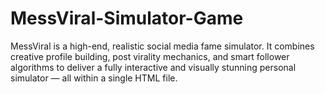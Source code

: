# MessViral-Simulator-Game
MessViral is a high-end, realistic social media fame simulator. It combines creative profile building, post virality mechanics, and smart follower algorithms to deliver a fully interactive and visually stunning personal simulator — all within a single HTML file.
